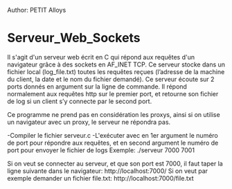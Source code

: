 Author: PETIT Alloys
# Serveur_Web_Sockets
Il s'agit d'un serveur web écrit en C qui répond aux requêtes d'un navigateur grâce à des sockets en AF_INET TCP.
Ce serveur stocke dans un fichier local (log_file.txt) toutes les requêtes reçues (l’adresse de la machine du client, la date et le nom du fichier demandé).
Ce serveur écoute sur 2 ports donnés en argument sur la ligne de commande. Il répond normalement aux requêtes http sur le premier port, et retourne son fichier de log si un client s’y connecte par le second port. 

Ce programme ne prend pas en considération les proxys, ainsi si on utilise un navigateur avec un proxy, le serveur ne répondra pas.

-Compiler le fichier serveur.c
-L'exécuter avec en 1er argument le numéro de port pour répondre aux requêtes, et en second argument le numéro de port pour envoyer le fichier de logs
Exemple: ./serveur 7000 7001

Si on veut se connecter au serveur, et que son port est 7000, il faut taper la ligne suivante dans le navigateur:
http://localhost:7000/
Si on veut par exemple demander un fichier file.txt:
http://localhost:7000/file.txt

